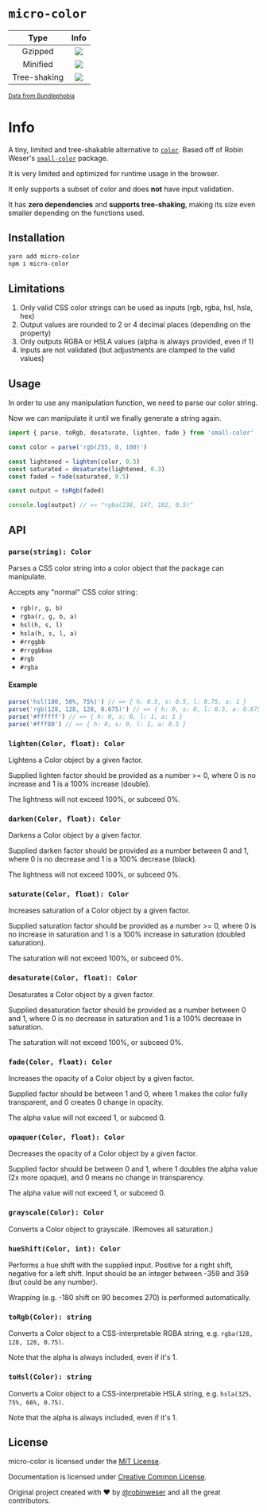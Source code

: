 # `micro-color`

|     Type     |                             Info                              |
| :----------: | :-----------------------------------------------------------: |
|   Gzipped    |    ![](https://badgen.net/bundlephobia/minzip/micro-color)    |
|   Minified   |     ![](https://badgen.net/bundlephobia/min/micro-color)      |
| Tree-shaking | ![](https://badgen.net/bundlephobia/tree-shaking/micro-color) |

<sup>[Data from Bundlephobia](https://bundlephobia.com/result?p=micro-color)</sup>

# Info

A tiny, limited and tree-shakable alternative to [`color`](https://github.com/Qix-/color). Based off of Robin Weser's [`small-color`](https://github.com/robinweser/small-color) package.

It is very limited and optimized for runtime usage in the browser.

It only supports a subset of color and does **not** have input validation.

It has **zero dependencies** and **supports tree-shaking**, making its size even smaller depending on the functions used.

## Installation

```sh
yarn add micro-color
npm i micro-color
```

## Limitations

1. Only valid CSS color strings can be used as inputs (rgb, rgba, hsl, hsla, hex)
2. Output values are rounded to 2 or 4 decimal places (depending on the property)
3. Only outputs RGBA or HSLA values (alpha is always provided, even if 1)
4. Inputs are not validated (but adjustments are clamped to the valid values)

## Usage

In order to use any manipulation function, we need to parse our color string.

Now we can manipulate it until we finally generate a string again.

```js
import { parse, toRgb, desaturate, lighten, fade } from 'small-color'

const color = parse('rgb(255, 0, 100)')

const lightened = lighten(color, 0.5)
const saturated = desaturate(lightened, 0.3)
const faded = fade(saturated, 0.5)

const output = toRgb(faded)

console.log(output) // => "rgba(236, 147, 182, 0.5)"
```

## API

### `parse(string): Color`

Parses a CSS color string into a color object that the package can manipulate.

Accepts any "normal" CSS color string:

- `rgb(r, g, b)`
- `rgba(r, g, b, a)`
- `hsl(h, s, l)`
- `hsla(h, s, l, a)`
- `#rrggbb`
- `#rrggbbaa`
- `#rgb`
- `#rgba`

#### Example

```js
parse('hsl(180, 50%, 75%)') // => { h: 0.5, s: 0.5, l: 0.75, a: 1 }
parse('rgb(128, 128, 128, 0.675)') // => { h: 0, s: 0, l: 0.5, a: 0.675 }
parse('#ffffff') // => { h: 0, s: 0, l: 1, a: 1 }
parse('#fff80') // => { h: 0, s: 0, l: 1, a: 0.5 }
```

### `lighten(Color, float): Color`

Lightens a Color object by a given factor.

Supplied lighten factor should be provided as a number >= 0, where 0 is no increase and 1 is a 100% increase (double).

The lightness will not exceed 100%, or subceed 0%.

### `darken(Color, float): Color`

Darkens a Color object by a given factor.

Supplied darken factor should be provided as a number between 0 and 1, where 0 is no decrease and 1 is a 100% decrease (black).

The lightness will not exceed 100%, or subceed 0%.

### `saturate(Color, float): Color`

Increases saturation of a Color object by a given factor.

Supplied saturation factor should be provided as a number >= 0, where 0 is no increase in saturation and 1 is a 100% increase in saturation (doubled saturation).

The saturation will not exceed 100%, or subceed 0%.

### `desaturate(Color, float): Color`

Desaturates a Color object by a given factor.

Supplied desaturation factor should be provided as a number between 0 and 1, where 0 is no decrease in saturation and 1 is a 100% decrease in saturation.

The saturation will not exceed 100%, or subceed 0%.

### `fade(Color, float): Color`

Increases the opacity of a Color object by a given factor.

Supplied factor should be between 1 and 0, where 1 makes the color fully transparent, and 0 creates 0 change in opacity.

The alpha value will not exceed 1, or subceed 0.

### `opaquer(Color, float): Color`

Decreases the opacity of a Color object by a given factor.

Supplied factor should be between 0 and 1, where 1 doubles the alpha value (2x more opaque), and 0 means no change in transparency.

The alpha value will not exceed 1, or subceed 0.

### `grayscale(Color): Color`

Converts a Color object to grayscale. (Removes all saturation.)

### `hueShift(Color, int): Color`

Performs a hue shift with the supplied input. Positive for a right shift, negative for a left shift. Input should be an integer between -359 and 359 (but could be any number).

Wrapping (e.g. -180 shift on 90 becomes 270) is performed automatically.

### `toRgb(Color): string`

Converts a Color object to a CSS-interpretable RGBA string, e.g. `rgba(128, 128, 128, 0.75)`.

Note that the alpha is always included, even if it's 1.

### `toHsl(Color): string`

Converts a Color object to a CSS-interpretable HSLA string, e.g. `hsla(325, 75%, 66%, 0.75)`.

Note that the alpha is always included, even if it's 1.

## License

micro-color is licensed under the [MIT License](http://opensource.org/licenses/MIT).

Documentation is licensed under [Creative Common License](http://creativecommons.org/licenses/by/4.0/).

Original project created with ♥ by [@robinweser](http://weser.io) and all the great contributors.
